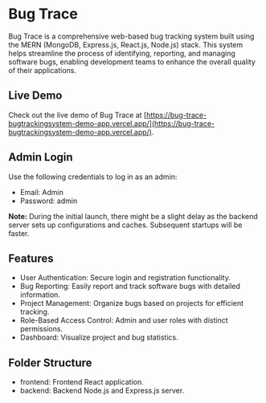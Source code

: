 # Bug Trace

Bug Trace is a comprehensive web-based bug tracking system built using the MERN (MongoDB, Express.js, React.js, Node.js) stack. This system helps streamline the process of identifying, reporting, and managing software bugs, enabling development teams to enhance the overall quality of their applications.

## Live Demo

Check out the live demo of Bug Trace at [https://bug-trace-bugtrackingsystem-demo-app.vercel.app/](https://bug-trace-bugtrackingsystem-demo-app.vercel.app/).

## Admin Login
Use the following credentials to log in as an admin:

- Email: Admin
- Password: admin

**Note:** During the initial launch, there might be a slight delay as the backend server sets up configurations and caches. Subsequent startups will be faster.

## Features

- User Authentication: Secure login and registration functionality.
- Bug Reporting: Easily report and track software bugs with detailed information.
- Project Management: Organize bugs based on projects for efficient tracking.
- Role-Based Access Control: Admin and user roles with distinct permissions.
- Dashboard: Visualize project and bug statistics.

## Folder Structure

- frontend: Frontend React application.
- backend: Backend Node.js and Express.js server.
